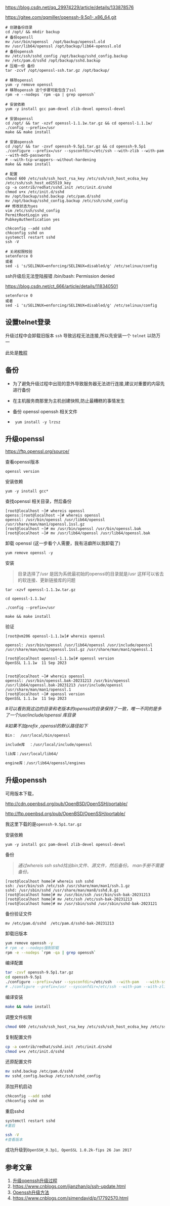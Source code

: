 https://blog.csdn.net/qq_29974229/article/details/133878576

https://gitee.com/qqmiller/openssh-9.5p1-.x86_64.git

```shell
# 创建备份目录
cd /opt/ && mkdir backup
# 备份opensll
mv /usr/bin/openssl  /opt/backup/openssl.old
mv /usr/lib64/openssl /opt/backup/lib64-openssl.old
# 备份openssh
mv /etc/ssh/sshd_config /opt/backup/sshd_config.backup
mv /etc/pam.d/sshd /opt/backup/sshd.backup
# 压缩一份 备份
tar -zcvf /opt/openssl-ssh.tar.gz /opt/backup/

# 移除openssl
yum -y remove openssl
# 移除openssh 这个步骤可能包含了ssl
rpm -e --nodeps `rpm -qa | grep openssh`

# 安装依赖
yum -y install gcc pam-devel zlib-devel openssl-devel

# 安装openssl
cd /opt/ && tar -xzvf openssl-1.1.1w.tar.gz && cd openssl-1.1.1w/
./config --prefix=/usr
make && make install

# 安装openssh
cd /opt/ && tar -zxvf openssh-9.5p1.tar.gz && cd openssh-9.5p1
./configure --prefix=/usr --sysconfdir=/etc/ssh --with-zlib --with-pam --with-md5-passwords
# --with-tcp-wrappers--without-hardening
make && make install

# 配置
chmod 600 /etc/ssh/ssh_host_rsa_key /etc/ssh/ssh_host_ecdsa_key /etc/ssh/ssh_host_ed25519_key
cp -a contrib/redhat/sshd.init /etc/init.d/sshd
chmod u+x /etc/init.d/sshd
mv /opt/backup/sshd.backup /etc/pam.d/sshd
mv /opt/backup/sshd_config.backup /etc/ssh/sshd_config
## 修改状态为yes
vim /etc/ssh/sshd_config
PermitRootLogin yes
PubkeyAuthentication yes

chkconfig --add sshd
chkconfig sshd on
systemctl restart sshd
ssh -V

# 关闭权限校验
setenforce 0
或者
sed -i 's/SELINUX=enforcing/SELINUX=disabled/g' /etc/selinux/config
```





ssh升级后无法登陆报错 /bin/bash: Permission denied

https://blog.csdn.net/ct_666/article/details/118340501

```
setenforce 0
或者
sed -i 's/SELINUX=enforcing/SELINUX=disabled/g' /etc/selinux/config
```



## 设置telnet登录

升级过程中会卸载旧版本 `ssh` 导致远程无法连接,所以先安装一个 `telnet` 以防万一

此处是[教程](telnet远程连接服务器.md) 

## 备份

- 为了避免升级过程中出现的意外导致服务器无法进行连接,建议对重要的内容先进行备份

- 在主机服务商那里为主机创建快照,防止最糟糕的事情发生

- 备份 openssl openssh  相关文件

- ```
   yum install -y lrzsz
   ```

## 升级openssl

https://ftp.openssl.org/source/

查看openssl版本

```
openssl version
```

安装依赖

```
yum -y install gcc*
```

查找openssl 相关目录，然后备份

```
[root@localhost ~]# whereis openssl
openss:[root@localhost ~]# whereis openssl
openssl: /usr/bin/openssl /usr/lib64/openssl /usr/share/man/man1/openssl.1ssl.gz
[root@localhost ~]# mv /usr/bin/openssl /usr/bin/openssl.bak
[root@localhost ~]# mv /usr/lib64/openssl /usr/lib64/openssl.bak
```

 卸载 openssl (这一步看个人需要，我有洁癖所以我卸载了)

```
yum remove openssl -y
```

安装

> 目录选择了/usr 是因为系统最初始的openssl的目录就是/usr 这样可以省去的软连接、更新链接库的问题

```
tar -xzvf openssl-1.1.1w.tar.gz

cd openssl-1.1.1w/

./config --prefix=/usr

make && make install
```

验证

```
[root@vm206 openssl-1.1.1w]# whereis openssl

openssl: /usr/bin/openssl /usr/lib64/openssl /usr/include/openssl /usr/share/man/man1/openssl.1ssl.gz /usr/share/man/man1/openssl.1
                                                                        
[root@localhost openssl-1.1.1w]# openssl version
OpenSSL 1.1.1w  11 Sep 2023


[root@localhost ~]# whereis openssl
openssl: /usr/bin/openssl.bak-20231213 /usr/bin/openssl /usr/lib64/openssl.bak-20231213 /usr/include/openssl /usr/share/man/man1/openssl.1
[root@localhost ~]# openssl version
OpenSSL 1.1.1w  11 Sep 2023
```

*#可以看到我这边的目录和老版本的openssl的目录保持了一致，唯一不同的是多了一个/usr/include/openssl 库目录*

*#如果不加prefix ,openssl的默认路径如下*

```bash
Bin：  /usr/local/bin/openssl

include库  ：/usr/local/include/openssl

lib库：/usr/local/lib64/

engine库：/usr/lib64/openssl/engines
```

## 升级openssh

可用版本下载，

http://cdn.openbsd.org/pub/OpenBSD/OpenSSH/portable/

http://ftp.openbsd.org/pub/OpenBSD/OpenSSH/portable/

我这里下载的是`openssh-9.5p1.tar.gz`

安装依赖

```
yum -y install gcc pam-devel zlib-devel openssl-devel
```

备份

> *通过whereis ssh sshd找出bin文件、源文件，然后备份。 man手册不需要备份。*

```
[root@localhost home]# whereis ssh sshd
ssh: /usr/bin/ssh /etc/ssh /usr/share/man/man1/ssh.1.gz
sshd: /usr/sbin/sshd /usr/share/man/man8/sshd.8.gz
[root@localhost home]# mv /usr/bin/ssh /usr/bin/ssh-bak-20231213
[root@localhost home]# mv /etc/ssh /etc/ssh-bak-20231213
[root@localhost home]# mv /usr/sbin/sshd /usr/sbin/sshd-bak-2023121
```

备份验证文件

```
mv /etc/pam.d/sshd  /etc/pam.d/sshd-bak-20231213
```

卸载旧版本

```sh
yum remove openssh -y
# rpm -e --nodeps强制卸载
rpm -e --nodeps `rpm -qa | grep openssh`
```

编译配置

```sh
tar -zxvf openssh-9.5p1.tar.gz
cd openssh-9.5p1
./configure --prefix=/usr --sysconfdir=/etc/ssh  --with-pam   --with-ssl-dir=/usr/local/lib64/
# ./configure --prefix=/usr --sysconfdir=/etc/ssh --with-pam --with-zlib --with-md5-passwords 
```

编译安装

```sh
make && make install
```

调整文件权限

```sh
chmod 600 /etc/ssh/ssh_host_rsa_key /etc/ssh/ssh_host_ecdsa_key /etc/ssh/ssh_host_ed25519_key
```

复制配置文件

```sh
cp -a contrib/redhat/sshd.init /etc/init.d/sshd
chmod u+x /etc/init.d/sshd
```

还原配置文件

```sh
mv sshd.backup /etc/pam.d/sshd
mv sshd_config.backup /etc/ssh/sshd_config
```

添加开机启动

```sh
chkconfig --add sshd
chkconfig sshd on
```

重启sshd

```sh
systemctl restart sshd
#重启

ssh -V
#查看版本
```

成功升级到`OpenSSH_9.3p1, OpenSSL 1.0.2k-fips 26 Jan 2017`

## 参考文章

1. [升级openssh升级过程](https://www.sudytech.com/_s80/2018/0729/c3276a26030/page.psp)
2. https://www.cnblogs.com/jianzhan/p/ssh-update.html
3. [Openssh升级方法](https://blog.csdn.net/Katie_ff/article/details/131623844)
4. https://www.cnblogs.com/simendavid/p/17792570.html

